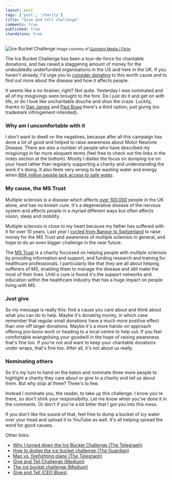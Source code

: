 ```yaml
---
layout: post
tags: ['post', 'charity']
title: "Give and tell challenge"
comments: true
published: true
standalone: true
---
```


![Ice Bucket Challenge](https://farm4.staticflickr.com/3908/14848287869_804a39900f_z_d.jpg)
<small>Image courtesy of [Quintano Media / Flickr](https://www.flickr.com/photos/quintanomedia/14848287869/)</small>

The Ice Bucket Challenge has been a tour-de-force for charitable donations, and has raised a staggering amount of money for the undoubtedly underfunded organisations in the US and here in the UK. If you haven't already, I'd urge you to [consider donating](http://www.mndassociation.org/get-involved/donations) to this worth cause and to find out more about the disease and how it affects people.

It seems like a no-brainer, right? Not quite. Yesterday I was nominated and all of my misgivings were brought to the fore. Do I just do it and get on with life, or do I look like uncharitable douche and shun the craze. Luckily, thanks to [Dan James](http://www.ceoblues.com/archive/2014/august/giveandtell) and [Paul Boag](https://medium.com/@boagworld/the-ice-bucket-challenge-e0663fbf6544) there's a third option, just giving (no trademark infringement intended).

### Why am I uncomfortable with it

I don't want to dwell on the negatives, because after all this campaign has done a lot of good and helped to raise awareness about Motor Neurone Disease. There are also a number of people who have described my misgivings in far more eloquent terms (feel free to check out the links in the notes section at the bottom). Mostly I dislike the focus on dumping ice on your head rather than regularly supporting a charity and understanding the work it's doing. It also feels very wrong to be wasting water and energy when [884 million people lack access to safe water](https://www.dosomething.org/facts/11-facts-about-water-developing-world).

### My cause, the MS Trust

Multiple sclerosis is a disease which affects [over 100,000](http://www.mstrust.org.uk/information/aboutms/keyfacts.jsp) people in the UK alone, and has no known cure. It's a degenerative disease of the nervous system and affects people in a myriad different ways but often affects vision, sleep and mobility.

Multiple sclerosis is close to my heart because my father has suffered with it for over 10 years. Last year I [cycled from Bangor to Switzerland](http://teampedal.com) to raise money for the MS Trust and awareness of multiple sclerosis in general, and hope to do an even bigger challenge in the near future. 

The [MS Trust](https://www.mstrust.org.uk/donate-online/) is a charity focussed on helping people with multiple sclerosis by providing information and support, and funding research and training for healthcare professionals. I particularly like that they are all about helping sufferers of MS, enabling them to manage the disease and still make the most of their lives. Until a cure is found it's the support networks and education within the healthcare industry that has a huge impact on people living with MS.


### Just give

So my message is really this: find a cause you care about and think about what you can do to help. Maybe it's donating money, in which case remember that regular small donations have a much more positive effect than one-off larger donations. Maybe it's a more hands-on approach offering pro-bono work or heading to a local centre to help out. If you feel comfortable evangelising your goodwill in the hope of raising awareness that's fine too. If you're not and want to keep your charitable donations under wraps, that's fine too. After all, it's not about us really.

### Nominating others

So it's my turn to hand on the baton and nominate three more people to highlight a charity they care about or give to a charity and tell us about them. But why stop at three? Three's to few. 

Instead I nominate you, the reader, to take up this challenge. I know you're there, so don't shirk your responsibility. Let me know when you've done it in the comments. Or don't if you're a bit bitter that I got you into this mess.

If you don't like the sound of that, feel free to dump a bucket of icy water over your head and upload it to YouTube as well. It's all helping spread the word for good causes.

Other links:

* [Why I turned down the Ice Bucket Challenge (The Telegraph)](http://www.telegraph.co.uk/men/the-filter/11058891/Why-I-turned-down-the-Ice-Bucket-Challenge.html)
* [How to dodge the ice bucket challenge (The Guardian)](http://www.theguardian.com/commentisfree/2014/aug/26/dodge-ice-bucket-challenge-avoid-fun-retain-dignity)
* [Man vs. firefighting plane (The Telegraph)](http://www.telegraph.co.uk/news/worldnews/europe/spain/11059346/Ice-bucket-challenge-Belgian-man-taken-to-hospital-after-400-gallons-of-water-dropped-on-his-head-by-plane.html)
* [Give and Tell Challenge (Medium)](https://medium.com/@seanuk/give-and-tell-challenge-834534af3373)
* [The ice bucket challenge (Medium)](https://medium.com/@boagworld/the-ice-bucket-challenge-e0663fbf6544)
* [Give and Tell (CEO Blues)](http://www.ceoblues.com/archive/2014/august/giveandtell)